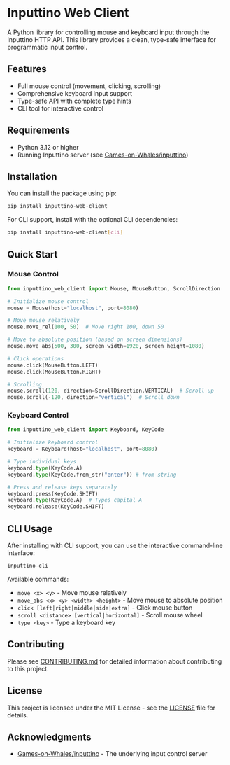 # Inputtino Web Client

A Python library for controlling mouse and keyboard input through the Inputtino HTTP API. This library provides a clean, type-safe interface for programmatic input control.

## Features

- Full mouse control (movement, clicking, scrolling)
- Comprehensive keyboard input support
- Type-safe API with complete type hints
- CLI tool for interactive control

## Requirements

- Python 3.12 or higher
- Running Inputtino server (see [Games-on-Whales/inputtino](https://github.com/games-on-whales/inputtino))

## Installation

You can install the package using pip:

```bash
pip install inputtino-web-client
```

For CLI support, install with the optional CLI dependencies:

```bash
pip install inputtino-web-client[cli]
```

## Quick Start

### Mouse Control

```python
from inputtino_web_client import Mouse, MouseButton, ScrollDirection

# Initialize mouse control
mouse = Mouse(host="localhost", port=8080)

# Move mouse relatively
mouse.move_rel(100, 50)  # Move right 100, down 50

# Move to absolute position (based on screen dimensions)
mouse.move_abs(500, 300, screen_width=1920, screen_height=1080)

# Click operations
mouse.click(MouseButton.LEFT)
mouse.click(MouseButton.RIGHT)

# Scrolling
mouse.scroll(120, direction=ScrollDirection.VERTICAL)  # Scroll up
mouse.scroll(-120, direction="vertical")  # Scroll down
```

### Keyboard Control

```python
from inputtino_web_client import Keyboard, KeyCode

# Initialize keyboard control
keyboard = Keyboard(host="localhost", port=8080)

# Type individual keys
keyboard.type(KeyCode.A)
keyboard.type(KeyCode.from_str("enter")) # from string

# Press and release keys separately
keyboard.press(KeyCode.SHIFT)
keyboard.type(KeyCode.A)  # Types capital A
keyboard.release(KeyCode.SHIFT)
```

## CLI Usage

After installing with CLI support, you can use the interactive command-line interface:

```bash
inputtino-cli
```

Available commands:

- `move <x> <y>` - Move mouse relatively
- `move_abs <x> <y> <width> <height>` - Move mouse to absolute position
- `click [left|right|middle|side|extra]` - Click mouse button
- `scroll <distance> [vertical|horizontal]` - Scroll mouse wheel
- `type <key>` - Type a keyboard key

## Contributing

Please see [CONTRIBUTING.md](CONTRIBUTING.md) for detailed information about contributing to this project.

## License

This project is licensed under the MIT License - see the [LICENSE](LICENSE) file for details.

## Acknowledgments

- [Games-on-Whales/inputtino](https://github.com/games-on-whales/inputtino) - The underlying input control server
